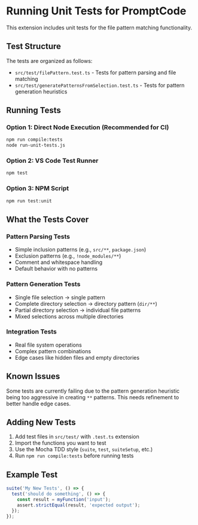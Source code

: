 # Running Unit Tests for PromptCode

This extension includes unit tests for the file pattern matching functionality.

## Test Structure

The tests are organized as follows:
- `src/test/filePattern.test.ts` - Tests for pattern parsing and file matching
- `src/test/generatePatternsFromSelection.test.ts` - Tests for pattern generation heuristics

## Running Tests

### Option 1: Direct Node Execution (Recommended for CI)
```bash
npm run compile:tests
node run-unit-tests.js
```

### Option 2: VS Code Test Runner
```bash
npm test
```

### Option 3: NPM Script
```bash
npm run test:unit
```

## What the Tests Cover

### Pattern Parsing Tests
- Simple inclusion patterns (e.g., `src/**`, `package.json`)
- Exclusion patterns (e.g., `!node_modules/**`)
- Comment and whitespace handling
- Default behavior with no patterns

### Pattern Generation Tests
- Single file selection → single pattern
- Complete directory selection → directory pattern (`dir/**`)
- Partial directory selection → individual file patterns
- Mixed selections across multiple directories

### Integration Tests
- Real file system operations
- Complex pattern combinations
- Edge cases like hidden files and empty directories

## Known Issues

Some tests are currently failing due to the pattern generation heuristic being too aggressive in creating `**` patterns. This needs refinement to better handle edge cases.

## Adding New Tests

1. Add test files in `src/test/` with `.test.ts` extension
2. Import the functions you want to test
3. Use the Mocha TDD style (`suite`, `test`, `suiteSetup`, etc.)
4. Run `npm run compile:tests` before running tests

## Example Test

```typescript
suite('My New Tests', () => {
  test('should do something', () => {
    const result = myFunction('input');
    assert.strictEqual(result, 'expected output');
  });
});
```
